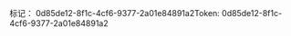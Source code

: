 <span data-ttu-id="c9f44-101">标记： 0d85de12-8f1c-4cf6-9377-2a01e84891a2</span><span class="sxs-lookup"><span data-stu-id="c9f44-101">Token: 0d85de12-8f1c-4cf6-9377-2a01e84891a2</span></span>